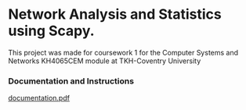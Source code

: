 # Network Analysis and Statistics using Scapy.
This project was made for coursework 1 for the Computer Systems and Networks KH4065CEM module at TKH-Coventry University

### Documentation and Instructions
[documentation.pdf](https://github.com/IryVk/Packet-Analysis-and-Statistics/files/11518299/arwa.202101585.report.pdf)

